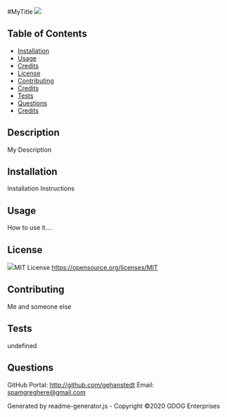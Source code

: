 #MyTitle <img src="https://img.shields.io/badge/License-MIT-yellow.svg">
    
## Table of Contents
* [Installation](#installation)
* [Usage](#usage)
* [Credits](#credits)
* [License](#license)
* [Contributing](#contributing)
* [Credits](#credits)
* [Tests](#tests)
* [Questions](#questions)
* [Credits](#credits)

## Description
My Description
    
## Installation
Installation Instructions 

## Usage
How to use it....

## License
<img src="https://img.shields.io/badge/License-MIT-yellow.svg">MIT License
https://opensource.org/licenses/MIT

## Contributing
Me and someone else

## Tests
undefined

## Questions
GitHub Portal:  http://github.com/gehanstedt
Email:  spamgreghere@gmail.com

Generated by readme-generator.js - Copyright ©2020 GDOG Enterprises
      
